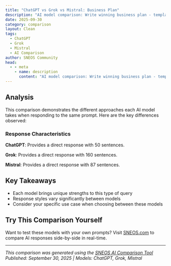 ```yaml
---
title: "ChatGPT vs Grok vs Mistral: Business Plan"
description: "AI model comparison: Write winning business plan - template and guide for funding..."
date: 2025-09-30
category: comparison
layout: Clean
tags:
  - ChatGPT
  - Grok
  - Mistral
  - AI Comparison
author: SNEOS Community
head:
  - - meta
    - name: description
      content: "AI model comparison: Write winning business plan - template and guide for funding..."
---
```


<ChatComparison
  title="ChatGPT vs Grok vs Mistral: Business Plan"
  prompt="Write winning business plan - template and guide for funding"
  :responses='{
    "ChatGPT": "Certainly! Below is a detailed template and guide to writing a winning business plan designed to attract funding. Feel free to customize this to your specific business.\n\n---\n\n# Winning Business Plan Template \u0026 Guide for Funding\n\n---\n\n## Executive Summary\n\n**Purpose:** A compelling snapshot of your business and funding request.\n\n- **Business name \u0026 location**\n- **Mission statement**\n- **Business concept \u0026 value proposition**\n- **Brief description of products/services**\n- **Market opportunity**\n- **Summary of financial projections**\n- **Funding amount requested \u0026 intended use**\n- **Vision for growth/exit strategy**\n\n*Tip:* Write this section last, but place it first in the document.\n\n---\n\n## 1. Company Description\n\n**Purpose:** Present your business\u2019s identity and unique advantages.\n\n- Business name, location, and legal structure (LLC, Corporation, etc.)\n- Founding date and history\n- Vision and mission\n- Business goals \u0026 objectives\n- Core values\n- Overview of products or services\n- Unique selling proposition (USP)\n- Stage of development (startup, growth, established)\n- Key milestones achieved so far\n\n---\n\n## 2. Market Analysis\n\n**Purpose:** Show deep understanding of your market and customers.\n\n- Industry overview and outlook\n- Target market definition (demographics, geography, behavior)\n- Market size and growth potential\n- Customer needs and trends\n- Competitive analysis: Identify key competitors, strengths, and weaknesses\n- Your competitive advantage / differentiators\n- Barriers to entry and regulatory environment\n\n*Tip:* Use data from credible market research sources.\n\n---\n\n## 3. Organization and Management\n\n**Purpose:** Highlight your team\u2019s capability to execute the plan.\n\n- Organizational structure (org chart optional)\n- Backgrounds of founders and key team members (experience, skills)\n- Roles and responsibilities\n- Advisory board and consultants, if any\n- Hiring plans and workforce strategy\n\n*Tip:* Include LinkedIn profiles or relevant credentials if possible.\n\n---\n\n## 4. Products or Services\n\n**Purpose:** Describe what you sell and how it benefits customers.\n\n- Detailed description of products or services\n- Features, benefits, and uniqueness\n- Current status (prototype, production, pilot, etc.)\n- Intellectual property (patents, trademarks)\n- Pricing model and strategy\n- Research \u0026 development activities\n- Future product/service roadmap\n\n---\n\n## 5. Marketing and Sales Strategy\n\n**Purpose:** Explain how you will attract and retain customers.\n\n- Marketing plan and channels (digital, traditional, PR, partnerships)\n- Branding and positioning strategy\n- Sales strategy and tactics\n- Customer acquisition and retention strategies\n- Strategic partnerships or alliances\n- Sales funnel/process\n- Expected conversion rates and sales cycle\n\n---\n\n## 6. Funding Request\n\n**Purpose:** Specify what you need and how you will use the funds.\n\n- Amount of funding requested\n- Type of funding sought (equity, debt, convertible note, grant)\n- Breakdown of how funds will be used (e.g., product development, marketing, hiring)\n- Future funding requirements (if applicable)\n- Proposed terms for investors (ownership, equity share, ROI)\n\n*Tip:* Be realistic and transparent.\n\n---\n\n## 7. Financial Projections\n\n**Purpose:** Prove the business\u2019s financial viability and potential returns.\n\n- Revenue model and assumptions\n- Profit \u0026 Loss projection (3-5 years)\n- Cash flow statement projection\n- Balance sheet projection\n- Break-even analysis\n- Key financial ratios and metrics\n- Sensitivity analysis or scenarios\n\n*Tip:* Use charts and graphs for clarity.\n\n---\n\n## 8. Appendix\n\n**Purpose:** Provide supporting documents and detailed information.\n\n- Resumes of founders and key team members\n- Product brochures or photos\n- Market research data\n- Legal documents (licenses, contracts)\n- Letters of intent or customer testimonials\n- Detailed financial models and assumptions\n\n---\n\n# Guide \u0026 Tips for Writing a Winning Business Plan for Funding\n\n### 1. Know Your Audience\n- Tailor your plan to the investor type (angel, VC, bank).\n- Highlight financial returns and risk mitigation for investors.\n\n### 2. Keep It Clear and Concise\n- Avoid jargon and keep language simple.\n- Use bullet points, visuals, and summaries.\n\n### 3. Show Market Demand and Traction\n- Present evidence of customer interest or sales.\n- Share testimonials, pilot results, or LOIs.\n\n### 4. Demonstrate a Strong Team\n- Investors bet on people as much as ideas.\n- Showcase backgrounds that complement business needs.\n\n### 5. Be Realistic and Honest\n- Provide reasonable assumptions and forecasts.\n- Address risks and mitigation strategies openly.\n\n### 6. Professional Presentation\n- Use consistent formatting and design.\n- Proofread for grammar and accuracy.\n\n### 7. Update Regularly\n- Keep the plan current as your business evolves.\n\n---\n\nIf you want, I can help you draft each section with specific details about your business\u2014just provide some info!",
    "Grok": "Creating a winning business plan is a crucial step to secure funding and guide the direction of your business. Below is a detailed **template** and **guide** to help you craft a compelling business plan that can impress investors, lenders, and stakeholders. The plan is structured to be clear, concise, and professional while addressing the key areas that funders are interested in.\n\n---\n\n## **Business Plan Template for Funding**\n\n### **1. Cover Page**\n- **Business Name**: [Your Business Name]\n- **Logo**: [Include your company logo, if applicable]\n- **Tagline**: [A short, impactful tagline, if applicable]\n- **Contact Information**:\n  - Owner/Founder Name: [Your Name]\n  - Email: [Your Email]\n  - Phone: [Your Phone Number]\n  - Date: [Submission Date]\n\n---\n\n### **2. Executive Summary**\n- **Purpose**: A snapshot of your business plan (1-2 pages) to grab attention. Write this section last, summarizing the key points from the rest of the plan.\n- **Content**:\n  - Business concept: What does your business do?\n  - Problem and solution: What problem are you solving, and how?\n  - Target market: Who are your customers?\n  - Unique value proposition (UVP): What makes your business stand out?\n  - Business model: How will you make money?\n  - Funding request: How much money are you seeking, and what will it be used for?\n  - Financial highlights: Brief summary of revenue projections or key financial goals.\n  - Team: Brief mention of key team members and their expertise.\n  - Milestones: Key short-term goals or achievements.\n\n*Tip*: Keep it compelling and concise. Investors often decide whether to read further based on this section.\n\n---\n\n### **3. Company Description**\n- **Purpose**: Provide an overview of your business.\n- **Content**:\n  - Business name and legal structure (e.g., LLC, Corporation).\n  - Mission statement: Why does your business exist?\n  - Vision statement: Where do you see your business in the future?\n  - Business history (if applicable): When was it founded, and what has been accomplished so far?\n  - Location: Physical or online presence.\n  - Industry: What industry are you in, and what are the trends?\n\n*Tip*: Be clear about your purpose and long-term goals to align with funders\u2019 interests.\n\n---\n\n### **4. Market Analysis**\n- **Purpose**: Demonstrate that you understand your industry, market, and competitors.\n- **Content**:\n  - Industry overview: Size, growth potential, and trends.\n  - Target market: Define your ideal customer (demographics, psychographics, location, size of market).\n  - Market needs: What pain points or gaps exist in the market?\n  - Competitive analysis: Who are your main competitors? What are their strengths and weaknesses? How will you differentiate yourself? (Use a table for clarity if possible.)\n  - SWOT Analysis (Strengths, Weaknesses, Opportunities, Threats): Highlight internal and external factors.\n\n*Tip*: Use data and research (e.g., industry reports, surveys) to back up your claims.\n\n---\n\n### **5. Products and Services**\n- **Purpose**: Describe what you\u2019re selling and why it\u2019s valuable.\n- **Content**:\n  - Product/Service description: What are you offering? Include features and benefits.\n  - Problem solved: How does it address customer needs or pain points?\n  - Pricing strategy: How will you price your offerings, and why?\n  - Stage of development: Is it a prototype, in production, or already launched? Include any patents, trademarks, or intellectual property.\n  - Future offerings: Any plans for additional products or services?\n\n*Tip*: Focus on the value to the customer and how it sets you apart from competitors.\n\n---\n\n### **6. Marketing and Sales Strategy**\n- **Purpose**: Explain how you\u2019ll attract and retain customers.\n- **Content**:\n  - Marketing plan:\n    - Branding: How will you position your business in the market?\n    - Channels: What methods will you use (e.g., social media, SEO, paid ads, events)?\n    - Budget: How much will you spend on marketing?\n  - Sales strategy:\n    - Sales process: How will you convert leads to customers?\n    - Distribution: How will your product/service reach customers?\n    - Sales team: Who will handle sales, and what are their qualifications?\n  - Customer retention: How will you keep customers coming back?\n\n*Tip*: Be specific about tactics and timelines to show funders you have a practical plan.\n\n---\n\n### **7. Organization and Management**\n- **Purpose**: Showcase the team behind the business and your structure.\n- **Content**:\n  - Ownership structure: Who owns the business, and what are the ownership percentages?\n  - Management team: Key members, their roles, and relevant experience (include bios or resumes in the appendix if detailed).\n  - Organizational chart: Visual representation of your team structure (if applicable).\n  - Advisors: Any mentors, consultants, or board members supporting the business.\n  - Hiring plan: Future staffing needs and timelines.\n\n*Tip*: Highlight the strengths of your team to build investor confidence. If there are gaps, explain how you\u2019ll address them.\n\n---\n\n### **8. Operational Plan**\n- **Purpose**: Outline how your business will operate day-to-day.\n- **Content**:\n  - Production: How will your product/service be created or delivered?\n  - Facilities: Where will you operate, and what equipment is needed?\n  - Suppliers: Key suppliers or partners and their roles.\n  - Logistics: How will you handle inventory, shipping, or distribution?\n  - Technology: Any systems or software needed for operations.\n  - Milestones: Key operational goals and deadlines.\n\n*Tip*: Show that you\u2019ve thought through the practical aspects of running the business.\n\n---\n\n### **9. Financial Plan**\n- **Purpose**: Provide a realistic picture of your financial health and projections to prove the business is a sound investment.\n- **Content**:\n  - Start-up costs: Itemized list of initial expenses (if applicable).\n  - Funding request: How much are you seeking, and how will it be used? Be specific (e.g., $50,000 for marketing, $30,000 for equipment).\n  - Revenue model: How will you generate income (e.g., sales, subscriptions, licensing)?\n  - Financial projections (3-5 years):\n    - Income statement: Revenue, expenses, and profit/loss.\n    - Cash flow statement: Cash inflows and outflows.\n    - Balance sheet: Assets, liabilities, and equity.\n  - Break-even analysis: When will you start making a profit?\n  - Assumptions: Explain the basis for your projections (e.g., market size, growth rate).\n\n*Tip*: Use charts or graphs for clarity. Be conservative with projections, and include best-case/worst-case scenarios if possible.\n\n---\n\n### **10. Funding Request and Exit Strategy**\n- **Purpose**: Clearly state your funding needs and how investors will get a return on their investment.\n- **Content**:\n  - Funding amount: How much are you asking for, and in what form (e.g., equity, loan)?\n  - Use of funds: Break down how the money will be spent.\n  - Terms: What are you offering in return (e.g., percentage of equity, repayment terms)?\n  - Exit strategy: How will investors exit (e.g., acquisition, IPO, buyback)? Include a timeline if possible.\n\n*Tip*: Be transparent about risks and returns to build trust with funders.\n\n---\n\n### **11. Appendix**\n- **Purpose**: Include supporting documents for credibility and reference.\n- **Content** (optional, based on relevance):\n  - Resumes of key team members.\n  - Market research data or surveys.\n  - Product photos, prototypes, or designs.\n  - Legal documents (e.g., patents, trademarks, contracts).\n  - Letters of intent or partnerships.\n  - Additional financial details or spreadsheets.\n\n*Tip*: Keep this section organized and relevant\u2014don\u2019t overload it with unnecessary information.\n\n---\n\n## **Guide to Writing a Winning Business Plan for Funding**\n\n### **1. Understand Your Audience**\n- Tailor your plan to the type of funding you\u2019re seeking (e.g., bank loan, venture capital, angel investors).\n- Investors want to see a clear path to profitability and a return on investment.\n- Lenders (e.g., banks) focus on your ability to repay loans, so emphasize cash flow and collateral.\n\n### **2. Be Clear and Professional**\n- Use a clean, professional format with headings, bullet points, and tables for readability.\n- Avoid jargon unless your audience understands it\u2014explain technical terms if needed.\n- Proofread for grammar, spelling, and formatting errors.\n\n### **3. Focus on the Problem and Solution**\n- Investors fund businesses that solve real problems. Clearly articulate the problem and how your solution is unique or better than competitors.\n- Highlight your competitive advantage\u2014why will customers choose you?\n\n### **4. Back Up Claims with Data**\n- Use market research, industry reports, or customer feedback to support your assertions.\n- Financial projections should be realistic and based on reasonable assumptions.\n\n### **5. Highlight Your Team**\n- Investors often bet on people, not just ideas. Showcase your team\u2019s expertise and passion.\n- If you lack experience in certain areas, mention how you\u2019ll fill those gaps (e.g., hiring, advisors).\n\n### **6. Be Specific About Funding Needs**\n- Clearly state how much money you need, how it will be used, and what the investor will gain.\n- Avoid vague requests\u2014break down costs and expected outcomes.\n\n### **7. Show Traction (if Applicable)**\n- If your business is already operating, include evidence of success (e.g., sales, partnerships, customer testimonials).\n- Traction demonstrates demand and reduces perceived risk for funders.\n\n### **8. Keep It Concise but Comprehensive**\n- Aim for 15-30 pages,",
    "Mistral": "Creating a winning business plan is crucial for securing funding and ensuring the success of your venture. Below is a comprehensive template and guide to help you craft a compelling business plan.\n\n### Business Plan Template\n\n#### 1. Executive Summary\n- **Company Description**: Brief overview of your business.\n- **Mission Statement**: What your business aims to achieve.\n- **Products/Services**: What you offer.\n- **Market**: Target audience and market size.\n- **Financial Information**: Key financial points.\n- **Funding Request**: Amount needed and how it will be used.\n\n#### 2. Company Description\n- **Business Name**: Official name of your business.\n- **Location**: Where your business is based.\n- **Mission Statement**: Expanded version of your mission.\n- **Vision Statement**: Long-term goals and aspirations.\n- **Business Structure**: Legal structure (e.g., LLC, Corporation).\n\n#### 3. Market Analysis\n- **Industry Description**: Overview of the industry.\n- **Target Market**: Detailed description of your ideal customer.\n- **Market Trends**: Current and future trends in the industry.\n- **Market Size**: Estimated size of your market.\n- **Competitive Analysis**: Identify key competitors and their strengths/weaknesses.\n- **SWOT Analysis**: Strengths, Weaknesses, Opportunities, Threats.\n\n#### 4. Organization and Management\n- **Organizational Structure**: Chart showing roles and responsibilities.\n- **Ownership Information**: Owners and their roles.\n- **Management Team**: Key team members and their backgrounds.\n- **Advisory Board**: External advisors and their expertise.\n\n#### 5. Service or Product Line\n- **Description of Product/Service**: Detailed explanation.\n- **Product Lifecycle**: Current stage and future plans.\n- **Intellectual Property**: Patents, trademarks, etc.\n- **Research and Development**: Ongoing and future R\u0026D activities.\n\n#### 6. Marketing and Sales Strategy\n- **Marketing Strategy**: How you will reach your target market.\n- **Sales Strategy**: How you will sell your product/service.\n- **Sales Forecast**: Projected sales figures.\n- **Sales Team**: Structure and roles of the sales team.\n\n#### 7. Funding Request\n- **Funding Needs**: Amount needed.\n- **Types of Funding**: Equity, debt, etc.\n- **Use of Funds**: How the funds will be used.\n- **Offer**: What you are offering in return (e.g., equity, interest).\n\n#### 8. Financial Projections\n- **Historical Financial Data**: Past financial performance (if applicable).\n- **Prospective Financial Data**: Future projections.\n- **Break-Even Analysis**: Point at which the business will be profitable.\n- **Projected Financial Statements**: Income statements, balance sheets, cash flow statements.\n\n#### 9. Appendix (Optional)\n- **Supporting Documents**: Resumes, permits, leases, etc.\n- **Additional Information**: Any other relevant information.\n\n### Guide for Funding\n\n#### 1. Understand Your Audience\n- **Investors**: Know what they are looking for (e.g., ROI, scalability).\n- **Lenders**: Understand their criteria (e.g., creditworthiness, collateral).\n\n#### 2. Be Clear and Concise\n- **Executive Summary**: Should be compelling and to the point.\n- **Financial Projections**: Must be realistic and well-supported.\n\n#### 3. Highlight Your Unique Selling Proposition (USP)\n- **What Makes You Different**: Clearly articulate what sets your business apart.\n- **Market Need**: Show how your product/service meets a real need.\n\n#### 4. Showcase Your Team\n- **Experience and Expertise**: Highlight the strengths of your management team.\n- **Advisory Board**: Include any notable advisors or mentors.\n\n#### 5. Provide Detailed Financial Projections\n- **Realistic Assumptions**: Base your projections on solid data.\n- **Break-Even Analysis**: Show when you expect to become profitable.\n\n#### 6. Address Risks and Challenges\n- **Risk Management**: Identify potential risks and how you plan to mitigate them.\n- **Contingency Plans**: Have backup plans in case things don\u2019t go as expected.\n\n#### 7. Be Prepared for Questions\n- **Anticipate Questions**: Think about what investors/lenders might ask.\n- **Practice Your Pitch**: Be ready to present your business plan confidently.\n\n#### 8. Follow Up\n- **Post-Meeting Communication**: Send a thank-you note and follow up on any questions.\n- **Keep Them Updated**: Provide updates on your progress and any new developments.\n\n### Tips for Success\n\n- **Research**: Thoroughly research your market and competitors.\n- **Feedback**: Get feedback from mentors, advisors, and potential customers.\n- **Iterate**: Be prepared to revise your plan based on feedback and new information.\n- **Network**: Build relationships with potential investors and industry experts.\n\nBy following this template and guide, you\u0027ll be well on your way to creating a winning business plan that can attract the funding you need to succeed."
  }'
  published-date="22:46"
/>

## Analysis

This comparison demonstrates the different approaches each AI model takes when responding to the same prompt. Here are the key differences observed:

### Response Characteristics

**ChatGPT**: Provides a direct response with 50 sentences. 

**Grok**: Provides a direct response with 160 sentences. 

**Mistral**: Provides a direct response with 87 sentences. 

## Key Takeaways

- Each model brings unique strengths to this type of query
- Response styles vary significantly between models
- Consider your specific use case when choosing between these models

## Try This Comparison Yourself

Want to test these models with your own prompts? Visit [SNEOS.com](https://sneos.com) to compare AI responses side-by-side in real-time.

---

*This comparison was generated using the [SNEOS AI Comparison Tool](https://sneos.com)*
*Published: September 30, 2025 | Models: ChatGPT, Grok, Mistral*
